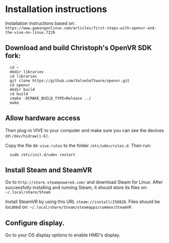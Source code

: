 # Installation instructions

Installation instructions based on: `https://www.gamingonlinux.com/articles/first-steps-with-openvr-and-the-vive-on-linux.7229`


## Download and build Christoph's OpenVR SDK fork:

      cd ~
      mkdir libraries
      cd libraries
      git clone https://github.com/ValveSoftware/openvr.git
      cd openvr
      mkdir build
      cd build
      cmake -DCMAKE_BUILD_TYPE=Release ../
      make

## Allow hardware access
Then plug-in VIVE to your computer and make sure you can see the devices on `/dev/hidraw[1-6]`.

Copy the file `88-vive.rules` to the folder `/etc/udev/rules.d`. Then run:

      sudo /etc/init.d/udev restart

## Install Steam and SteamVR

Go to `http://store.steampowered.com/` and download Steam for Linux.
After successfully installing and running Steam, it should store its files on: `~/.local/share/Steam`

Install SteamVR by using this URL `steam://install/250820`.
Files should be located on: `~/.local/share/Steam/steamapps/common/SteamVR`

## Configure display.

Go to your OS display options to enable HMD's display.
